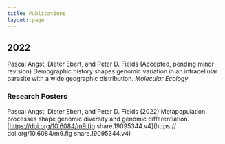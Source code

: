 ```yaml
---
title: Publications
layout: page
---
```


## 2022

Pascal Angst, Dieter Ebert, and Peter D. Fields (Accepted, pending minor revision) Demographic history shapes genomic variation in an intracellular parasite with a wide geographic distribution. *Molecular Ecology*  

### Research Posters

Pascal Angst, Dieter Ebert, and Peter D. Fields (2022) Metapopulation processes shape genomic diversity and genomic differentiation. [https://doi.org/10.6084/m9.fig share.19095344.v4](https:// doi.org/10.6084/m9.fig share.19095344.v4)  
